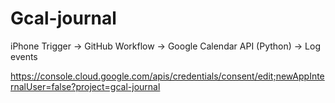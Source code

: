 # Gcal-journal
iPhone Trigger → GitHub Workflow → Google Calendar API (Python) → Log events  

https://console.cloud.google.com/apis/credentials/consent/edit;newAppInternalUser=false?project=gcal-journal
